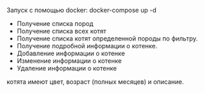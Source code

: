 Запуск с помощью docker:
docker-compose up -d

- Получение списка пород
- Получение списка всех котят
- Получение списка котят определенной породы по фильтру.
- Получение подробной информации о котенке.
- Добавление информации о котенке
- Изменение информации о котенке
- Удаление информации о котенке

котята имеют цвет, возраст (полных месяцев) и описание.

